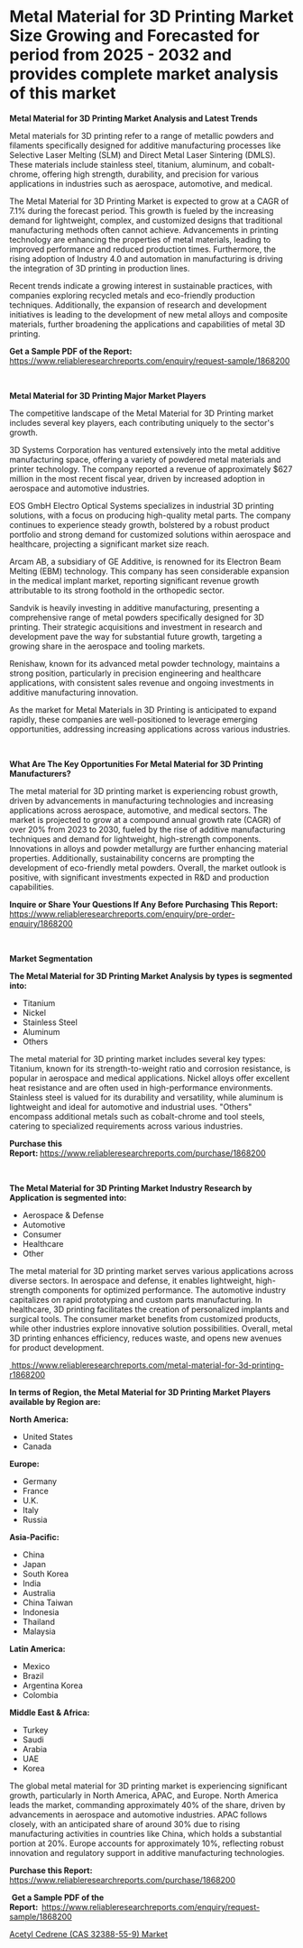 <p><h1>Metal Material for 3D Printing Market Size Growing and Forecasted for period from 2025 - 2032 and provides complete market analysis of this market</h1></p><p><strong>Metal Material for 3D Printing Market Analysis and Latest Trends</strong></p>
<p><p>Metal materials for 3D printing refer to a range of metallic powders and filaments specifically designed for additive manufacturing processes like Selective Laser Melting (SLM) and Direct Metal Laser Sintering (DMLS). These materials include stainless steel, titanium, aluminum, and cobalt-chrome, offering high strength, durability, and precision for various applications in industries such as aerospace, automotive, and medical.</p><p>The Metal Material for 3D Printing Market is expected to grow at a CAGR of 7.1% during the forecast period. This growth is fueled by the increasing demand for lightweight, complex, and customized designs that traditional manufacturing methods often cannot achieve. Advancements in printing technology are enhancing the properties of metal materials, leading to improved performance and reduced production times. Furthermore, the rising adoption of Industry 4.0 and automation in manufacturing is driving the integration of 3D printing in production lines.</p><p>Recent trends indicate a growing interest in sustainable practices, with companies exploring recycled metals and eco-friendly production techniques. Additionally, the expansion of research and development initiatives is leading to the development of new metal alloys and composite materials, further broadening the applications and capabilities of metal 3D printing.</p></p>
<p><strong>Get a Sample PDF of the Report:&nbsp;</strong> <a href="https://www.reliableresearchreports.com/enquiry/request-sample/1868200?utm_campaign=2187&utm_medium=2&utm_source=Github&utm_content=ia&utm_term=04022025&utm_id=metal-material-for-3d-printing">https://www.reliableresearchreports.com/enquiry/request-sample/1868200</a></p>
<p>&nbsp;</p>
<p><strong>Metal Material for 3D Printing Major Market Players</strong></p>
<p><p>The competitive landscape of the Metal Material for 3D Printing market includes several key players, each contributing uniquely to the sector's growth. </p><p>3D Systems Corporation has ventured extensively into the metal additive manufacturing space, offering a variety of powdered metal materials and printer technology. The company reported a revenue of approximately $627 million in the most recent fiscal year, driven by increased adoption in aerospace and automotive industries.</p><p>EOS GmbH Electro Optical Systems specializes in industrial 3D printing solutions, with a focus on producing high-quality metal parts. The company continues to experience steady growth, bolstered by a robust product portfolio and strong demand for customized solutions within aerospace and healthcare, projecting a significant market size reach.</p><p>Arcam AB, a subsidiary of GE Additive, is renowned for its Electron Beam Melting (EBM) technology. This company has seen considerable expansion in the medical implant market, reporting significant revenue growth attributable to its strong foothold in the orthopedic sector. </p><p>Sandvik is heavily investing in additive manufacturing, presenting a comprehensive range of metal powders specifically designed for 3D printing. Their strategic acquisitions and investment in research and development pave the way for substantial future growth, targeting a growing share in the aerospace and tooling markets.</p><p>Renishaw, known for its advanced metal powder technology, maintains a strong position, particularly in precision engineering and healthcare applications, with consistent sales revenue and ongoing investments in additive manufacturing innovation.</p><p>As the market for Metal Materials in 3D Printing is anticipated to expand rapidly, these companies are well-positioned to leverage emerging opportunities, addressing increasing applications across various industries.</p></p>
<p>&nbsp;</p>
<p><strong>What Are The Key Opportunities For Metal Material for 3D Printing Manufacturers?</strong></p>
<p><p>The metal material for 3D printing market is experiencing robust growth, driven by advancements in manufacturing technologies and increasing applications across aerospace, automotive, and medical sectors. The market is projected to grow at a compound annual growth rate (CAGR) of over 20% from 2023 to 2030, fueled by the rise of additive manufacturing techniques and demand for lightweight, high-strength components. Innovations in alloys and powder metallurgy are further enhancing material properties. Additionally, sustainability concerns are prompting the development of eco-friendly metal powders. Overall, the market outlook is positive, with significant investments expected in R&D and production capabilities.</p></p>
<p><strong>Inquire or Share Your Questions If Any Before Purchasing This Report:</strong> <a href="https://www.reliableresearchreports.com/enquiry/pre-order-enquiry/1868200?utm_campaign=2187&utm_medium=2&utm_source=Github&utm_content=ia&utm_term=04022025&utm_id=metal-material-for-3d-printing">https://www.reliableresearchreports.com/enquiry/pre-order-enquiry/1868200</a></p>
<p>&nbsp;</p>
<p><strong>Market Segmentation</strong></p>
<p><strong>The Metal Material for 3D Printing Market Analysis by types is segmented into:</strong></p>
<p><ul><li>Titanium</li><li>Nickel</li><li>Stainless Steel</li><li>Aluminum</li><li>Others</li></ul></p>
<p><p>The metal material for 3D printing market includes several key types: Titanium, known for its strength-to-weight ratio and corrosion resistance, is popular in aerospace and medical applications. Nickel alloys offer excellent heat resistance and are often used in high-performance environments. Stainless steel is valued for its durability and versatility, while aluminum is lightweight and ideal for automotive and industrial uses. "Others" encompass additional metals such as cobalt-chrome and tool steels, catering to specialized requirements across various industries.</p></p>
<p><strong>Purchase this Report:&nbsp;</strong><a href="https://www.reliableresearchreports.com/purchase/1868200?utm_campaign=2187&utm_medium=2&utm_source=Github&utm_content=ia&utm_term=04022025&utm_id=metal-material-for-3d-printing">https://www.reliableresearchreports.com/purchase/1868200</a></p>
<p>&nbsp;</p>
<p><strong>The Metal Material for 3D Printing Market Industry Research by Application is segmented into:</strong></p>
<p><ul><li>Aerospace & Defense</li><li>Automotive</li><li>Consumer</li><li>Healthcare</li><li>Other</li></ul></p>
<p><p>The metal material for 3D printing market serves various applications across diverse sectors. In aerospace and defense, it enables lightweight, high-strength components for optimized performance. The automotive industry capitalizes on rapid prototyping and custom parts manufacturing. In healthcare, 3D printing facilitates the creation of personalized implants and surgical tools. The consumer market benefits from customized products, while other industries explore innovative solution possibilities. Overall, metal 3D printing enhances efficiency, reduces waste, and opens new avenues for product development.</p></p>
<p><a href="https://www.reliableresearchreports.com/metal-material-for-3d-printing-r1868200?utm_campaign=2187&utm_medium=2&utm_source=Github&utm_content=ia&utm_term=04022025&utm_id=metal-material-for-3d-printing">&nbsp;https://www.reliableresearchreports.com/metal-material-for-3d-printing-r1868200</a></p>
<p><strong>In terms of Region, the Metal Material for 3D Printing Market Players available by Region are:</strong></p>
<p>
    <p> <strong> North America: </strong>
        <ul>
            <li>United States</li>
            <li>Canada</li>
        </ul>
        </p> 
    <p> <strong> Europe: </strong>
        <ul>
            <li>Germany</li>
            <li>France</li>
            <li>U.K.</li>
            <li>Italy</li>
            <li>Russia</li>
        </ul>
        </p> 
    <p> <strong> Asia-Pacific: </strong>
        <ul>
            <li>China</li>
            <li>Japan</li>
            <li>South Korea</li>
            <li>India</li>
            <li>Australia</li>
            <li>China Taiwan</li>
            <li>Indonesia</li>
            <li>Thailand</li>
            <li>Malaysia</li>
        </ul>
        </p> 
    <p> <strong> Latin America: </strong>
        <ul>
            <li>Mexico</li>
            <li>Brazil</li>
            <li>Argentina Korea</li>
            <li>Colombia</li>
        </ul>
        </p> 
    <p> <strong> Middle East & Africa: </strong>
        <ul>
            <li>Turkey</li>
            <li>Saudi</li>
            <li>Arabia</li>
            <li>UAE</li>
            <li>Korea</li>
        </ul>
    </p>
    </p>
<p><p>The global metal material for 3D printing market is experiencing significant growth, particularly in North America, APAC, and Europe. North America leads the market, commanding approximately 40% of the share, driven by advancements in aerospace and automotive industries. APAC follows closely, with an anticipated share of around 30% due to rising manufacturing activities in countries like China, which holds a substantial portion at 20%. Europe accounts for approximately 10%, reflecting robust innovation and regulatory support in additive manufacturing technologies.</p></p>
<p><strong>Purchase this Report: </strong><a href="https://www.reliableresearchreports.com/purchase/1868200?utm_campaign=2187&utm_medium=2&utm_source=Github&utm_content=ia&utm_term=04022025&utm_id=metal-material-for-3d-printing">https://www.reliableresearchreports.com/purchase/1868200</a></p>
<p>&nbsp;<strong>Get a Sample PDF of the Report:&nbsp;&nbsp;</strong><a href="https://www.reliableresearchreports.com/enquiry/request-sample/1868200?utm_campaign=2187&utm_medium=2&utm_source=Github&utm_content=ia&utm_term=04022025&utm_id=metal-material-for-3d-printing">https://www.reliableresearchreports.com/enquiry/request-sample/1868200</a></p>
<p><strong></strong></p>
<p><p><a href="https://github.com/sca704osol/Market-Research-Report-List-1/blob/main/acetyl-cedrene-cas-32388-55-9-market.md?utm_campaign=2187&utm_medium=2&utm_source=Github&utm_content=ia&utm_term=04022025&utm_id=metal-material-for-3d-printing">Acetyl Cedrene (CAS 32388-55-9) Market</a></p></p>